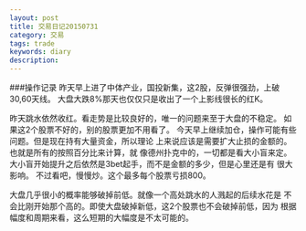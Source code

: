 ```yaml
---
layout: post
title: 交易日记20150731
category: 交易
tags: trade
keywords: diary
description: 
---
```


###操作记录
昨天早上进了中体产业，国投新集，这2股，反弹很强劲，上破30,60天线。
大盘大跌8%那天也仅仅只是收出了一个上影线很长的红K。

昨天跳水依然收红。看走势是比较良好的，唯一的问题来至于大盘的不稳定。
如果这2个股票不好的，别的股票更加不用看了。
今天早上继续加仓，操作可能有些问题。但是现在持有大量资金，所以理论
上来说应该是需要扩大止损的金额的。也就是所有的按照百分比来计算，就
像德州扑克中的，一切都是看大小盲来定。
大小盲开始提升之后依然是3bet起手，而不是金额的多少，但是心里还是有
很大影响。
不过看吧，慢慢炒。这个最多每个股票亏损800。

大盘几乎很小的概率能够破掉前低。就像一个高处跳水的人溅起的后续水花是
不会比刚开始那个高的。即使大盘破掉新低，这2个股票也不会破掉前低，因为
根据幅度和周期来看，这么短期的大幅度是不太可能的。



